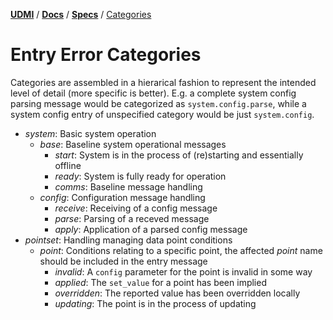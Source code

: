 [**UDMI**](../../) / [**Docs**](../) / [**Specs**](./) / [Categories](#)

# Entry Error Categories

Categories are assembled in a hierarical fashion to represent the intended level
of detail (more specific is better). E.g. a complete system config parsing message
would be categorized as `system.config.parse`, while a system config entry of
unspecified category would be just `system.config`.

* _system_: Basic system operation
  * _base_: Baseline system operational messages
    * _start_: System is in the process of (re)starting and essentially offline
    * _ready_: System is fully ready for operation
    * _comms_: Baseline message handling
  * _config_: Configuration message handling
    * _receive_: Receiving of a config message
    * _parse_: Parsing of a receved message
    * _apply_: Application of a parsed config message
* _pointset_: Handling managing data point conditions
  * _point_: Conditions relating to a specific point, the affected _point_ name should be included in the entry message
    * _invalid_: A `config` parameter for the point is invalid in some way
    * _applied_: The `set_value` for a point has been implied
    * _overridden_: The reported value has been overridden locally
    * _updating_: The point is in the process of updating
